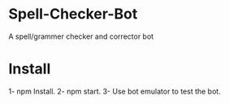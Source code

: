 # Spell-Checker-Bot
A spell/grammer checker and corrector bot


# Install
1- npm Install.
2- npm start.
3- Use bot emulator to test the bot.

